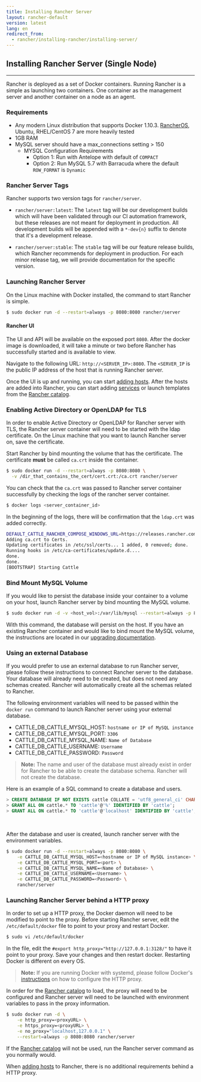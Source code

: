 ```yaml
---
title: Installing Rancher Server
layout: rancher-default
version: latest
lang: en
redirect_from:
  - rancher/installing-rancher/installing-server/
---
```


## Installing Rancher Server (Single Node)
---
Rancher is deployed as a set of Docker containers. Running Rancher is a simple as launching two containers. One container as the management server and another container on a node as an agent. 

### Requirements

* Any modern Linux distribution that supports Docker 1.10.3. [RancherOS](http://docs.rancher.com/os/), Ubuntu, RHEL/CentOS 7 are more heavily tested
* 1GB RAM 
* MySQL server should have a max_connections setting > 150
  * MYSQL Configuration Requirements   
    * Option 1: Run with Antelope with default of `COMPACT` 
    * Option 2: Run MySQL 5.7 with Barracuda where the default `ROW_FORMAT` is `Dynamic`


### Rancher Server Tags 

Rancher supports two version tags for `rancher/server`. 

* `rancher/server:latest`: The `latest` tag will be our development builds which will have been validated through our CI automation framework, but these releases are not meant for deployment in production. All development builds will be appended with a `*-dev{n}` suffix to denote that it's a development release. 

* `rancher/server:stable`: The `stable` tag will be our feature release builds, which Rancher recommends for deployment in production. For each minor release tag, we will provide documentation for the specific version. 

### Launching Rancher Server 

On the Linux machine with Docker installed, the command to start Rancher is simple.

```bash
$ sudo docker run -d --restart=always -p 8080:8080 rancher/server
```

#### Rancher UI

The UI and API will be available on the exposed port `8080`. After the docker image is downloaded, it will take a minute or two before Rancher has successfully started and is available to view. 

Navigate to the following URL: `http://<SERVER_IP>:8080`. The `<SERVER_IP` is the public IP address of the host that is running Rancher server.

Once the UI is up and running, you can start [adding hosts]({{site.baseurl}}/rancher/{{page.version}}/{{page.lang}}/rancher-ui/infrastructure/hosts/). After the hosts are added into Rancher, you can start adding [services]({{site.baseurl}}/rancher/{{page.version}}/{{page.lang}}/rancher-ui/applications/stacks/adding-services/) or launch templates from the [Rancher catalog]({{site.baseurl}}/rancher/{{page.version}}/{{page.lang}}/catalog/).

<a id="ldap"></a>

### Enabling Active Directory or OpenLDAP for TLS

In order to enable Active Directory or OpenLDAP for Rancher server with TLS, the Rancher server container will need to be started with the ldap certificate. On the Linux machine that you want to launch Rancher server on, save the certificate. 

Start Rancher by bind mounting the volume that has the certificate. The certificate **must** be called `ca.crt` inside the container. 

```bash
$ sudo docker run -d --restart=always -p 8080:8080 \
  -v /dir_that_contains_the_cert/cert.crt:/ca.crt rancher/server
```

You can check that the `ca.crt` was passed to Rancher server container successfully by checking the logs of the rancher server container.

```bash
$ docker logs <server_container_id>
```

In the beginning of the logs, there will be confirmation that the `ldap.crt` was added correctly.

```bash
DEFAULT_CATTLE_RANCHER_COMPOSE_WINDOWS_URL=https://releases.rancher.com/compose/beta/latest/rancher-compose-windows-386.zip
Adding ca.crt to Certs.
Updating certificates in /etc/ssl/certs... 1 added, 0 removed; done.
Running hooks in /etc/ca-certificates/update.d....
done.
done.
[BOOTSTRAP] Starting Cattle
```

### Bind Mount MySQL Volume

If you would like to persist the database inside your container to a volume on your host, launch Rancher server by bind mounting the MySQL volume.

```bash
$ sudo docker run -d -v <host_vol>:/var/lib/mysql --restart=always -p 8080:8080 rancher/server
```
With this command, the database will persist on the host. If you have an existing Rancher container and would like to bind mount the MySQL volume, the instructions are located in our [upgrading documentation]({{site.baseurl}}/rancher/{{page.version}}/{{page.lang}}/upgrading/#upgrading-rancher-launched-using-bind-mounts).

<a id="external-db"></a>

### Using an external Database

If you would prefer to use an external database to run Rancher server, please follow these instructions to connect Rancher server to the database. Your database will already need to be created, but does not need any schemas created. Rancher will automatically create all the schemas related to Rancher.

The following environment variables will need to be passed within the `docker run` command to launch Rancher server using your external database. 

* CATTLE_DB_CATTLE_MYSQL_HOST: `hostname or IP of MySQL instance`
* CATTLE_DB_CATTLE_MYSQL_PORT: `3306`
* CATTLE_DB_CATTLE_MYSQL_NAME: `Name of Database`
* CATTLE_DB_CATTLE_USERNAME: `Username`
* CATTLE_DB_CATTLE_PASSWORD: `Password`


> **Note:** The name and user of the database must already exist in order for Rancher to be able to create the database schema. Rancher will not create the database. 

Here is an example of a SQL command to create a database and users.

```sql
> CREATE DATABASE IF NOT EXISTS cattle COLLATE = 'utf8_general_ci' CHARACTER SET = 'utf8';
> GRANT ALL ON cattle.* TO 'cattle'@'%' IDENTIFIED BY 'cattle';
> GRANT ALL ON cattle.* TO 'cattle'@'localhost' IDENTIFIED BY 'cattle';
```

<br>

After the database and user is created, launch rancher server with the environment variables. 

```bash
$ sudo docker run -d --restart=always -p 8080:8080 \
    -e CATTLE_DB_CATTLE_MYSQL_HOST=<hostname or IP of MySQL instance> \
    -e CATTLE_DB_CATTLE_MYSQL_PORT=<port> \
    -e CATTLE_DB_CATTLE_MYSQL_NAME=<Name of Database> \
    -e CATTLE_DB_CATTLE_USERNAME=<Username> \
    -e CATTLE_DB_CATTLE_PASSWORD=<Password> \
    rancher/server
```

<a id="http-proxy"></a>

### Launching Rancher Server behind a HTTP proxy

In order to set up a HTTP proxy, the Docker daemon will need to be modified to point to the proxy. Before starting Rancher server, edit the `/etc/default/docker` file to point to your proxy and restart Docker.

```bash
$ sudo vi /etc/default/docker
```

In the file, edit the `#export http_proxy="http://127.0.0.1:3128/"` to have it point to your proxy. Save your changes and then restart docker. Restarting Docker is different on every OS. 

> **Note:** If you are running Docker with systemd, please follow Docker's [instructions](https://docs.docker.com/articles/systemd/#http-proxy) on how to configure the HTTP proxy. 

In order for the [Rancher catalog]({{site.baseurl}}/rancher/{{page.version}}/{{page.lang}}/catalog/) to load, the proxy will need to be configured and Rancher server will need to be launched with environment variables to pass in the proxy information. 

```bash
$ sudo docker run -d \
    -e http_proxy=<proxyURL> \
    -e https_proxy=<proxyURL> \
    -e no_proxy="localhost,127.0.0.1" \
    --restart=always -p 8080:8080 rancher/server
```

If the [Rancher catalog]({{site.baseurl}}/rancher/{{page.version}}/{{page.lang}}/catalog/) will not be used, run the Rancher server command as you normally would.

When [adding hosts]({{site.baseurl}}/rancher/{{page.version}}/{{page.lang}}/rancher-ui/infrastructure/hosts/) to Rancher, there is no additional requirements behind a HTTP proxy. 
